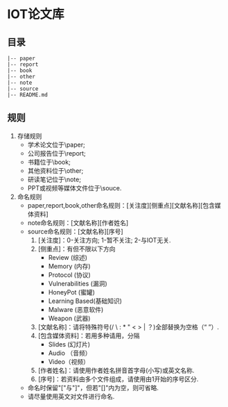 # IOT论文库  
## 目录  

    |-- paper
    |-- report
    |-- book
    |-- other
	|-- note
    |-- source
    |-- README.md
## 规则
1. 存储规则
    - 学术论文位于\paper;
    - 公司报告位于\report;
    - 书籍位于\book;
    - 其他资料位于\other;
    - 研读笔记位于\note;
    - PPT或视频等媒体文件位于\souce.
2. 命名规则
    - paper,report,book,other命名规则：[关注度][侧重点][文献名称][包含媒体资料]
    - note命名规则：[文献名称][作者姓名]
    - source命名规则：[文献名称][序号]
        1. [关注度]：0-关注方向; 1-暂不关注; 2-与IOT无关.
        2. [侧重点]：有但不限以下方向
            - Review (综述)
            - Memory (内存)
            - Protocol (协议)
            - Vulnerabilities (漏洞)
            - HoneyPot (蜜罐)
            - Learning Based(基础知识)
            - Malware (恶意软件)
            - Weapon (武器)
        3. [文献名称]：请将特殊符号(/ \ : * " < > | ？)全部替换为空格（“ ”）.
        4. [包含媒体资料]：若用多种请用，分隔
            - Slides (幻灯片)
            - Audio （音频）
            - Video（视频）
        5. [作者姓名]：请使用作者姓名拼音首字母(小写)或英文名称.
        6. [序号]：若资料由多个文件组成，请使用由1开始的序号区分.
    - 命名时保留"["与"]"，但若"[]"内为空，则可省略.
    - 请尽量使用英文对文件进行命名.


